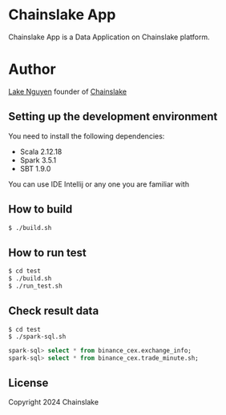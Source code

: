 # Chainslake App

Chainslake App is a Data Application on Chainslake platform.

# Author
[Lake Nguyen](mailto:lakechain.nguyen@gmail.com) founder of [Chainslake](https://docs.chainslake.io)

## Setting up the development environment
You need to install the following dependencies:

- Scala 2.12.18
- Spark 3.5.1
- SBT 1.9.0

You can use IDE Intellij or any one you are familiar with

## How to build

```sh
$ ./build.sh
```

## How to run test

```sh
$ cd test
$ ./build.sh
$ ./run_test.sh
```

## Check result data

```shell
$ cd test
$ ./spark-sql.sh
```

```sql
spark-sql> select * from binance_cex.exchange_info;
spark-sql> select * from binance_cex.trade_minute.sh;
```

## License 
Copyright 2024 Chainslake


